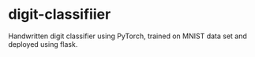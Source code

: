 # digit-classifiier

Handwritten digit classifier using PyTorch, trained on MNIST data set and deployed using flask.
